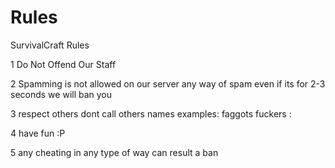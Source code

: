 Rules
=====

SurvivalCraft Rules

1 Do Not Offend Our Staff

2 Spamming is not allowed on our server any way of spam even if its for 2-3 seconds we will ban you

3 respect others dont call others names examples: faggots fuckers :

4 have fun :P

5 any cheating in any type of way can result a ban 
